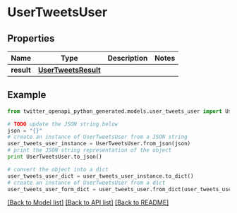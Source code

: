 # UserTweetsUser


## Properties
Name | Type | Description | Notes
------------ | ------------- | ------------- | -------------
**result** | [**UserTweetsResult**](UserTweetsResult.md) |  | 

## Example

```python
from twitter_openapi_python_generated.models.user_tweets_user import UserTweetsUser

# TODO update the JSON string below
json = "{}"
# create an instance of UserTweetsUser from a JSON string
user_tweets_user_instance = UserTweetsUser.from_json(json)
# print the JSON string representation of the object
print UserTweetsUser.to_json()

# convert the object into a dict
user_tweets_user_dict = user_tweets_user_instance.to_dict()
# create an instance of UserTweetsUser from a dict
user_tweets_user_form_dict = user_tweets_user.from_dict(user_tweets_user_dict)
```
[[Back to Model list]](../README.md#documentation-for-models) [[Back to API list]](../README.md#documentation-for-api-endpoints) [[Back to README]](../README.md)



